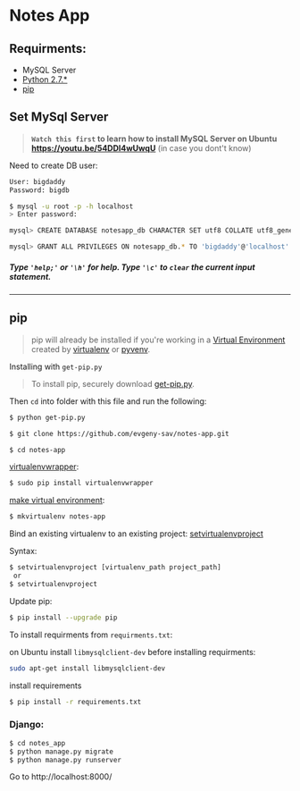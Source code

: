 # Notes App

## Requirments:
 - MySQL Server
 - [Python 2.7.*](https://www.python.org/downloads/)
 - [pip](https://pip.pypa.io/en/stable/installing/)

## Set MySql Server

> **`Watch this first` to learn how to install MySQL Server on Ubuntu https://youtu.be/54DDI4wUwqU** (in case you dont't know)

Need to create DB user:
```sh
User: bigdaddy
Password: bigdb
```

```sh
$ mysql -u root -p -h localhost
> Enter password:
```
```sh
mysql> CREATE DATABASE notesapp_db CHARACTER SET utf8 COLLATE utf8_general_ci;
```
```sh
mysql> GRANT ALL PRIVILEGES ON notesapp_db.* TO 'bigdaddy'@'localhost' IDENTIFIED BY 'bigdb';
```

##### Type `'help;'` or `'\h'` for help. Type `'\c'` to `clear` the current input statement.
---

## pip

> pip will already be installed if you're working in a [Virtual Environment](https://packaging.python.org/installing/#creating-and-using-virtual-environments) created by [virtualenv](https://packaging.python.org/key_projects/#virtualenv) or [pyvenv](https://packaging.python.org/key_projects/#venv).

Installing with `get-pip.py`

> To install pip, securely download [get-pip.py](https://bootstrap.pypa.io/get-pip.py).

Then `cd` into folder with this file and run the following:
```sh
$ python get-pip.py
```
```sh
$ git clone https://github.com/evgeny-sav/notes-app.git
```
```sh
$ cd notes-app
```
[virtualenvwrapper](http://virtualenvwrapper.readthedocs.io/en/latest/install.html#basic-installation):
```sh
$ sudo pip install virtualenvwrapper
```
[make virtual environment](http://virtualenvwrapper.readthedocs.io/en/latest/install.html#quick-start):
```sh
$ mkvirtualenv notes-app
```
Bind an existing virtualenv to an existing project: [setvirtualenvproject](http://virtualenvwrapper.readthedocs.io/en/latest/command_ref.html#setvirtualenvproject)

Syntax:
```sh
$ setvirtualenvproject [virtualenv_path project_path]
 or
$ setvirtualenvproject
```
Update pip:
```sh
$ pip install --upgrade pip
```
To install requirments from `requirments.txt`:

on Ubuntu install `libmysqlclient-dev` before installing requirments:
```sh
sudo apt-get install libmysqlclient-dev
```
install requirements
```sh
$ pip install -r requirements.txt
```



### Django:

```sh
$ cd notes_app
$ python manage.py migrate
$ python manage.py runserver
```
Go to http://localhost:8000/
